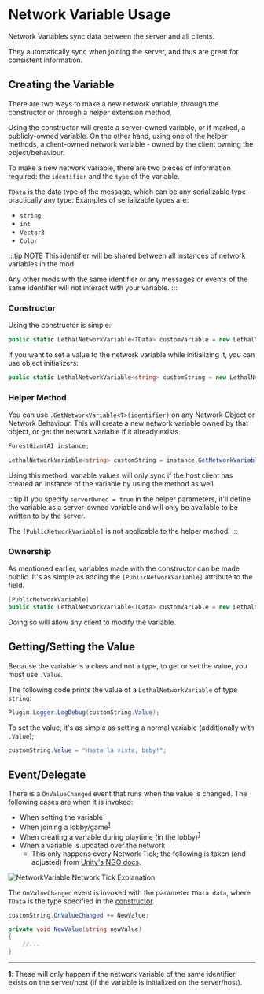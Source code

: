 ﻿---
prev: false
next: false
description: How to use LethalNetworkAPI's Network Variables.
---

# Network Variable Usage

Network Variables sync data between the server and all clients.

They automatically sync when joining the server, and thus are great for consistent information.

## Creating the Variable

There are two ways to make a new network variable, through the constructor or through a helper extension method.

Using the constructor will create a server-owned variable, or if marked, a publicly-owned variable. On the other hand, using one of the helper methods, a client-owned network variable - owned by the client owning the object/behaviour.

To make a new network variable, there are two pieces of information required: the `identifier` and the `type` of the variable.

`TData` is the data type of the message, which can be any serializable type - practically any type. Examples of serializable types are:

- `string`
- `int`
- `Vector3`
- `Color`

:::tip NOTE
This identifier will be shared between all instances of network variables in the mod.

Any other mods with the same identifier or any messages or events of the same identifier will not interact with your variable.
:::

### Constructor

Using the constructor is simple:

```csharp
public static LethalNetworkVariable<TData> customVariable = new LethalNetworkVariable<TData>(identifier: "customIdentifier");
```

If you want to set a value to the network variable while initializing it, you can use object initializers:

```csharp
public static LethalNetworkVariable<string> customString = new LethalNetworkVariable<string>("customString") { Value = "Hello, World!" };
```

### Helper Method

You can use `.GetNetworkVariable<T>(identifier)` on any Network Object or Network Behaviour. This will create a new network variable owned by that object, or get the network variable if it already exists.

```csharp
ForestGiantAI instance;

LethalNetworkVariable<string> customString = instance.GetNetworkVariable<string>("customString");
```

Using this method, variable values will only sync if the host client has created an instance of the variable by using the method as well.

:::tip
If you specify `serverOwned = true` in the helper parameters, it'll define the variable as a server-owned variable and will only be available to be written to by the server.

The `[PublicNetworkVariable]` is not applicable to the helper method.
:::

### Ownership

As mentioned earlier, variables made with the constructor can be made public. It's as simple as adding the `[PublicNetworkVariable]` attribute to the field.

```csharp
[PublicNetworkVariable]
public static LethalNetworkVariable<TData> customVariable = new LethalNetworkVariable<TData>(identifier: "customIdentifier");
```

Doing so will allow any client to modify the variable.

## Getting/Setting the Value

Because the variable is a class and not a type, to get or set the value, you must use `.Value`.

The following code prints the value of a `LethalNetworkVariable` of type `string`:

```csharp
Plugin.Logger.LogDebug(customString.Value);
```

To set the value, it's as simple as setting a normal variable (additionally with `.Value`);

```csharp
customString.Value = "Hasta la vista, baby!";
```

## Event/Delegate

There is a `OnValueChanged` event that runs when the value is changed. The following cases are when it is invoked:

- When setting the variable
- When joining a lobby/game<sup>[1](#fn-1)</sup>
- When creating a variable during playtime (in the lobby)<sup>[1](#fn-1)</sup>
- When a variable is updated over the network
  - This only happens every Network Tick; the following is taken (and adjusted) from [Unity's NGO docs](https://docs-multiplayer.unity3d.com/netcode/1.5.2/learn/rpcvnetvar/#choosing-between-networkvariables-or-rpcs).

![NetworkVariable Network Tick Explanation](/public/articles/v2/variables/usage/networktick.png)

The `OnValueChanged` event is invoked with the parameter `TData data`, where `TData` is the type specified in the [constructor](#constructor).

```csharp
customString.OnValueChanged += NewValue;

private void NewValue(string newValue)
{
    //...
}
```

---

<b id="fn-1" style="color: var(--vp-c-brand-1);">1</b>: These will only happen if the network variable of the same identifier exists on the server/host (if the variable is initialized on the server/host).